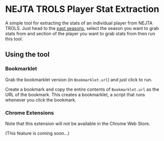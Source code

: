 # NEJTA TROLS Player Stat Extraction
A simple tool for extracting the stats of an individual player from NEJTA TROLS. Just head to the [past seasons](https://trols.org.au/nejta/p_results.php), select the season you want to grab stats from and section of the player you want to grab stats from then run this tool.

## Using the tool

### Bookmarklet
Grab the bookmarklet version (in `Bookmarklet.url`) and just click to run.

Create a bookmark and copy the entire contents of `Bookmarklet.url` as the URL of the bookmark. This creates a bookmarklet, a script that runs whenever you click the bookmark.

### Chrome Extensions
Note that this extension will not be available in the Chrome Web Store.

(This feature is coming soon...)
